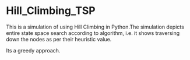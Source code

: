 # Hill_Climbing_TSP

This is a simulation of using Hill Climbing in Python.The simulation depicts entire state space search according to algorithm, i.e. it shows traversing down the nodes as per their heuristic value.

Its a greedy approach.
